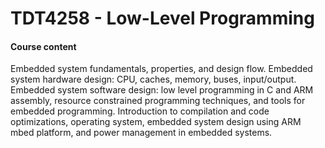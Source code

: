 # TDT4258 - Low-Level Programming

#### Course content
Embedded system fundamentals, properties, and design flow. Embedded system hardware design: CPU, caches, memory, buses, input/output. Embedded system software design: low level programming in C and ARM assembly, resource constrained programming techniques, and tools for embedded programming. Introduction to compilation and code optimizations, operating system, embedded system design using ARM mbed platform, and power management in embedded systems.
